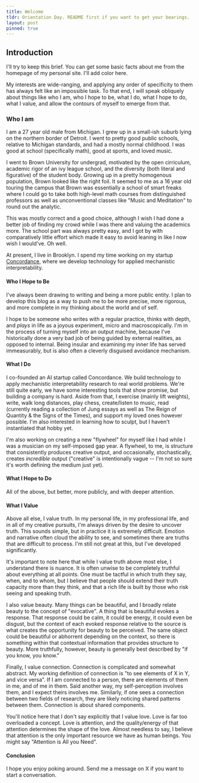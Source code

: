 ```yaml
---
title: Welcome
tldr: Orientation Day. README first if you want to get your bearings.
layout: post
pinned: true
---
```


## Introduction

I'll try to keep this brief. You can get some basic facts about me from the homepage of my personal site. I'll add color here.

My interests are wide-ranging, and applying any order of specificity to them has always felt like an impossible task. To that end, I will speak obliquely about things like who I am, who I hope to be, what I do, what I hope to do, what I value, and allow the contours of myself to emerge from that.

### Who I am

I am a 27 year old male from Michigan. I grew up in a small-ish suburb lying on the northern border of Detroit. I went to pretty good public schools, relative to Michigan standards, and had  a mostly normal childhood. I was good at school (specifically math), good at sports, and loved music.

I went to Brown University for undergrad, motivated by the open cirriculum, academic rigor of an ivy league school, and the diversity (both literal and figurative) of the student body. Growing up in a pretty homogenous population, Brown looked like the right foil. It seemed to me as a 16 year old touring the campus that Brown was essentially a school of smart freaks where I could go to take both high-level math courses from distinguished professors as well as unconventional classes like "Music and Meditation" to round out the analytic.

This was mostly correct and a good choice, although I wish I had done a better job of finding my crowd while I was there and valuing the academics more. The school part was always pretty easy, and I got by with comparatively little effort which made it easy to avoid leaning in like I now wish I would've. Oh well.

At present, I live in Brooklyn. I spend my time working on my startup [Concordance](https://www.concordance.co/), where we develop technology for applied mechanistic interpretability.

#### Who I Hope to Be

I've always been drawing to writing and being a more public entity. I plan to develop this blog as a way to push me to be more precise, more rigorous, and more complete in my thinking about the world and of self.

I hope to be someone who writes with a regular practice, thinks with depth, and *plays* in life as a joyous experiment, micro and macroscopically. I'm in the process of turning myself into an output machine, because I've historically done a very bad job of being guided by external realities, as opposed to internal. Being insular and examining my inner life has served immeasurably, but is also often a cleverly disguised avoidance mechanism.

#### What I Do

I co-founded an AI startup called Concordance. We build technology to apply mechanistic interpretability research to real world problems. We're still quite early, we have some interesting tools that show promise, but building a company is hard. Aside from that, I exercise (mainly lift weights), write, walk long distances, play chess, create/listen to music, read (currently reading a collection of Jung essays as well as The Reign of Quantity & the Signs of the Times), and support my loved ones however possible. I'm also interested in learning how to sculpt, but I haven't instantiated that hobby yet.

I'm also working on creating a new "flywheel" for myself like I had while I was a musician on my self-imposed gap year. A flywheel, to me, is structure that consistently produces creative output, and occasionally, stochastically, creates *incredible* output ("creative" is intentionally vague -- I'm not so sure it's worth defining the medium just yet).

#### What I Hope to Do

All of the above, but better, more publicly, and with deeper attention.

#### What I Value

Above all else, I value truth. In my personal life, in my professional life, and in all of my creative pursuits, I'm always driven by the desire to uncover truth. This sounds simple, but in practice it is extremely difficult. Emotion and narrative often cloud the ability to see, and sometimes there are truths that are difficult to process. I'm still not great at this, but I've developed significantly.

It's important to note here that while I value truth above most else, I understand there is nuance. It is often unwise to be completely truthful about everything at all points. One must be tactful in which truth they say, when, and to whom, but I believe that people should extend their truth capacity more than they think, and that a rich life is built by those who risk seeing and speaking truth.

I also value beauty. Many things can be beautiful, and I broadly relate beauty to the concept of "evocative". A thing that is beautiful evokes a response. That response could be calm, it could be energy, it could even be disgust, but the context of each evoked response relative to the source is what creates the opportunity for beauty to be perceived. The same object could be beautiful or abhorrent depending on the context, so there is something within that contextual information that provides structure to beauty. More truthfully, however, beauty is generally best described by "if you know, you know."

Finally, I value connection. Connection is complicated and somewhat abstract. My working definition of connection is "to see elements of X in Y, and vice versa". If I am connected to a person, there are elements of them in me, and of me in them. Said another way, my self-perception involves them, and I expect theirs involves me. Similarly, if one sees a connection between two fields of research, they are likely noticing shared patterns between them. Connection is about shared components.

You'll notice here that I don't say explicitly that I value love. Love is far too overloaded a concept. Love is attention, and the quality/energy of that attention determines the shape of the love. Almost needless to say, I believe that attention is the only important resource we have as human beings. You might say "Attention is All you Need".

#### Conclusion

I hope you enjoy poking around. Send me a message on X if you want to start a conversation.
